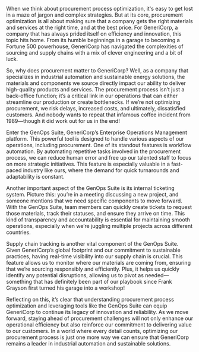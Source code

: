 When we think about procurement process optimization, it's easy to get lost in a maze of jargon and complex strategies. But at its core, procurement optimization is all about making sure that a company gets the right materials and services at the right time, and at the best price. For GeneriCorp, a company that has always prided itself on efficiency and innovation, this topic hits home. From its humble beginnings in a garage to becoming a Fortune 500 powerhouse, GeneriCorp has navigated the complexities of sourcing and supply chains with a mix of clever engineering and a bit of luck.

So, why does procurement matter to GeneriCorp? Well, as a company that specializes in industrial automation and sustainable energy solutions, the materials and components we source directly impact our ability to deliver high-quality products and services. The procurement process isn’t just a back-office function; it’s a critical link in our operations that can either streamline our production or create bottlenecks. If we’re not optimizing procurement, we risk delays, increased costs, and ultimately, dissatisfied customers. And nobody wants to repeat that infamous coffee incident from 1989—though it did work out for us in the end!

Enter the GenOps Suite, GeneriCorp’s Enterprise Operations Management platform. This powerful tool is designed to handle various aspects of our operations, including procurement. One of its standout features is workflow automation. By automating repetitive tasks involved in the procurement process, we can reduce human error and free up our talented staff to focus on more strategic initiatives. This feature is especially valuable in a fast-paced industry like ours, where the demand for quick turnarounds and adaptability is constant.

Another important aspect of the GenOps Suite is its internal ticketing system. Picture this: you’re in a meeting discussing a new project, and someone mentions that we need specific components to move forward. With the GenOps Suite, team members can quickly create tickets to request those materials, track their statuses, and ensure they arrive on time. This kind of transparency and accountability is essential for maintaining smooth operations, especially when we’re juggling multiple projects across different countries.

Supply chain tracking is another vital component of the GenOps Suite. Given GeneriCorp’s global footprint and our commitment to sustainable practices, having real-time visibility into our supply chain is crucial. This feature allows us to monitor where our materials are coming from, ensuring that we’re sourcing responsibly and efficiently. Plus, it helps us quickly identify any potential disruptions, allowing us to pivot as needed—something that has definitely been part of our playbook since Frank Grayson first turned his garage into a workshop!

Reflecting on this, it’s clear that understanding procurement process optimization and leveraging tools like the GenOps Suite can equip GeneriCorp to continue its legacy of innovation and reliability. As we move forward, staying ahead of procurement challenges will not only enhance our operational efficiency but also reinforce our commitment to delivering value to our customers. In a world where every detail counts, optimizing our procurement process is just one more way we can ensure that GeneriCorp remains a leader in industrial automation and sustainable solutions.